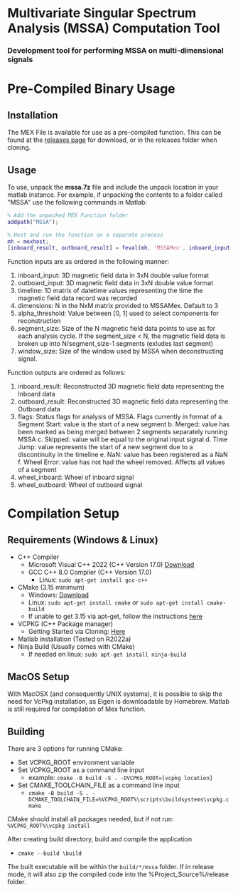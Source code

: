 # Multivariate Singular Spectrum Analysis (MSSA) Computation Tool
### Development tool for performing MSSA on multi-dimensional signals

# Pre-Compiled Binary Usage
## Installation
The MEX File is available for use as a pre-compiled function. This can be found at the [releases page](https://research-git.uiowa.edu/space-physics/epop/mssaprocessingpipeline/-/releases) for download, or in the releases folder when cloning. 
## Usage
To use, unpack the **mssa.7z** file and include the unpack location in your matlab instance. For example, if unpacking the contents to a folder called "MSSA" use the following commands in Matlab:

```Matlab
% Add the unpacked MEX Function folder
addpath("MSSA");

% Host and run the function on a separate process
mh = mexhost;
[inboard_result, outboard_result] = feval(mh, 'MSSAMex', inboard_input, outboard_input, alpha_threshold, segment_size, window_size);
```

Function inputs are as ordered in the following manner:
1. inboard_input: 3D magnetic field data in 3xN double value format
2. outboard_input: 3D magnetic field data in 3xN double value format
3. timeline: 1D matrix of datetime values representing the time the magnetic field data record was recorded
4. dimensions: N in the NxM matrix provided to MSSAMex. Default to 3
5. alpha_threshold: Value between [0, 1] used to select components for reconstruction
6. segment_size: Size of the N magnetic field data points to use as for each analysis cycle. If the segment_size < N, the magnetic field data is broken up into N/segment_size-1 segments (exludes last segment)
7. window_size: Size of the window used by MSSA when deconstructing signal.

Function outputs are ordered as follows:
1. inboard_result: Reconstructed 3D magnetic field data representing the Inboard data
2. outboard_result: Reconstructed 3D magnetic field data representing the Outboard data
3. flags: Status flags for analysis of MSSA. Flags currently in format of
		a. Segment Start: value is the start of a new segment
		b. Merged: value has been marked as being merged between 2 segments separately running MSSA
		c. Skipped: value will be equal to the original input signal
		d. Time Jump: value represents the start of a new segment due to a discontinuity in the timeline
		e. NaN: value has been registered as a NaN
		f. Wheel Error: value has not had the wheel removed. Affects all values of a segment
4. wheel_inboard: Wheel of inboard signal
5. wheel_outboard: Wheel of outboard signal

# Compilation Setup
## Requirements (Windows & Linux)
 - C++ Compiler 
   - Microsoft Visual C++ 2022 (C++ Version 17.0) [Download](https://docs.microsoft.com/en-us/visualstudio/releases/2022/release-notes-v17.0)
   - GCC C++ 8.0 Compiler (C++ Version 17.0) 
     - Linux: `sudo apt-get install gcc-c++`
 - CMake (3.15 minimum)
   - Windows: [Download](https://cmake.org/download/)
   - Linux: `sudo apt-get install cmake` or `sudo apt-get install cmake-build`
    - If unable to get 3.15 via apt-get, follow the instructions [here](https://cmake.org/install/)
 - VCPKG (C++ Package manager)
   - Getting Started via Cloning: [Here](https://vcpkg.io/en/getting-started.html)
 - Matlab installation (Tested on R2022a)
 - Ninja Build (Usually comes with CMake)
   - If needed on linux: `sudo apt-get install ninja-build`

## MacOS Setup
With MacOSX (and consequently UNIX systems), it is possible to skip the need for VcPkg installation, as Eigen is downloadable by Homebrew. Matlab is still required for compilation of Mex function.

## Building
There are 3 options for running CMake:
 - Set VCPKG_ROOT environment variable
 - Set VCPKG_ROOT as a command line input
    - example: `cmake -B build -S . -DVCPKG_ROOT=[vcpkg location]`
 - Set CMAKE_TOOLCHAIN_FILE as a command line input
    - `cmake -B build -S . -DCMAKE_TOOLCHAIN_FILE=%VCPKG_ROOT%\scripts\buildsystems\vcpkg.cmake`

CMake should install all packages needed, but if not run: `%VCPKG_ROOT%\vcpkg install`

After creating build directory, build and compile the application
 - `cmake --build \build`

The built executable will be within the `build/*/mssa` folder. If in release mode, it will also zip the compiled code into the %Project_Source%/release folder.
